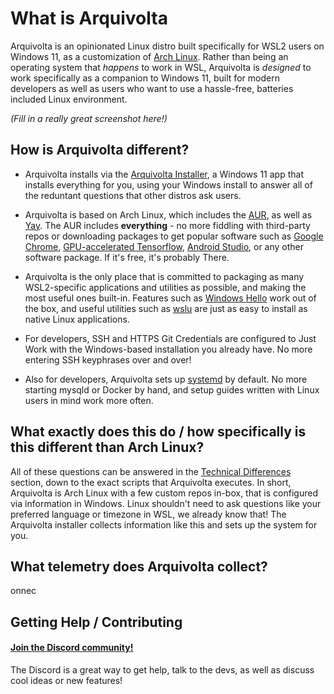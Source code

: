 # What is Arquivolta

Arquivolta is an opinionated Linux distro built specifically for WSL2 users on Windows 11, as a customization of [Arch Linux](https://archlinux.org). Rather than being an operating system that _happens_ to work in WSL, Arquivolta is _designed_ to work specifically as a companion to Windows 11, built for modern developers as well as users who want to use a hassle-free, batteries included Linux environment.

_(Fill in a really great screenshot here!)_

## How is Arquivolta different?

- Arquivolta installs via the [Arquivolta Installer](https://link/to/download/page), a Windows 11 app that installs everything for you, using your Windows install to answer all of the reduntant questions that other distros ask users.

- Arquivolta is based on Arch Linux, which includes the [AUR](https://aur.archlinux.org), as well as [Yay](https://github.com/Jguer/yay). The AUR includes **everything** - no more fiddling with third-party repos or downloading packages to get popular software such as [Google Chrome](https://aur.archlinux.org/packages/google-chrome), [GPU-accelerated Tensorflow](https://archlinux.org/packages/community/x86_64/python-tensorflow-cuda), [Android Studio](https://aur.archlinux.org/packages/android-studio), or any other software package. If it's free, it's probably There.

- Arquivolta is the only place that is committed to packaging as many WSL2-specific applications and utilities as possible, and making the most useful ones built-in. Features such as [Windows Hello](https://link/to/that/thing) work out of the box, and useful utilities such as [wslu](https://github.com/wslutilities/wslu) are just as easy to install as native Linux applications.

- For developers, SSH and HTTPS Git Credentials are configured to Just Work with the Windows-based installation you already have. No more entering SSH keyphrases over and over!

- Also for developers, Arquivolta sets up [systemd](https://en.wikipedia.org/wiki/Systemd) by default. No more starting mysqld or Docker by hand, and setup guides written with Linux users in mind work more often.

## What exactly does this do / how specifically is this different than Arch Linux?

All of these questions can be answered in the [Technical Differences](details/differences.md) section, down to the exact scripts that Arquivolta executes. In short, Arquivolta is Arch Linux with a few custom repos in-box, that is configured via information in Windows. Linux shouldn't need to ask questions like your preferred language or timezone in WSL, we already know that! The Arquivolta installer collects information like this and sets up the system for you.

## What telemetry does Arquivolta collect?

onnec

## Getting Help / Contributing

#### [Join the Discord community!](https://discord.gg/yJHg3Khvnk)

The Discord is a great way to get help, talk to the devs, as well as discuss cool ideas or new features!
